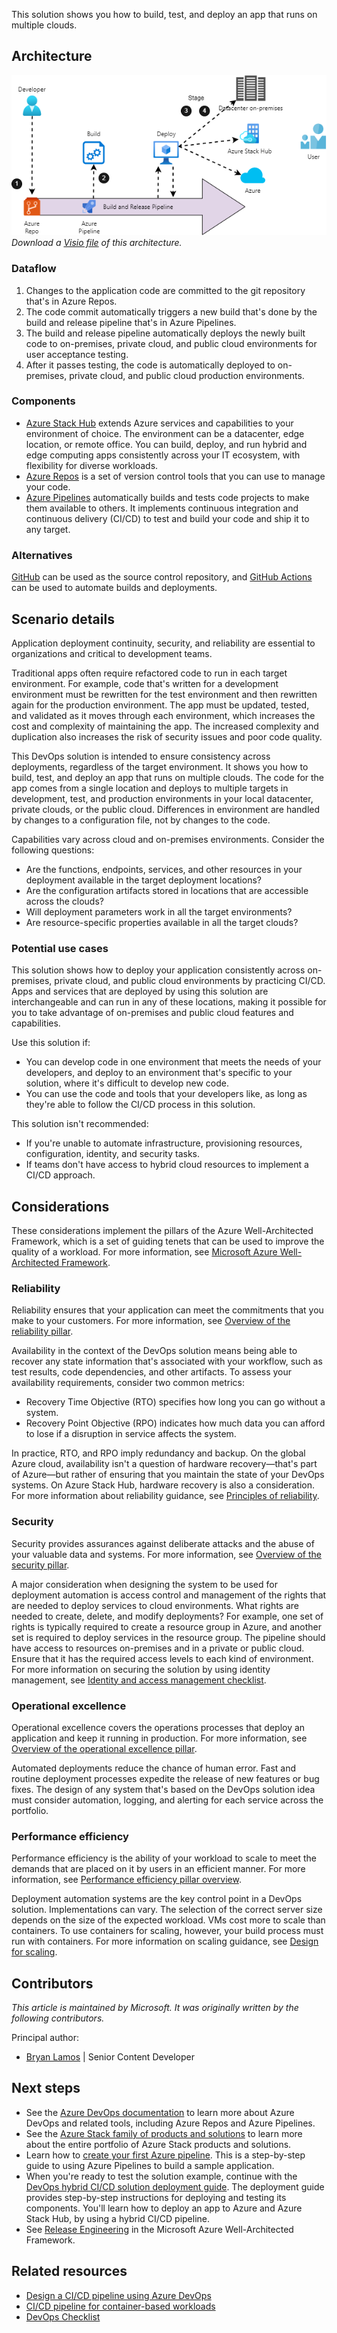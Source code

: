 This solution shows you how to build, test, and deploy an app that runs on multiple clouds.

## Architecture

![Diagram of a multi-cloud deployment architecture.](../media/hybrid-continuous-integration.png)
*Download a [Visio file](https://arch-center.azureedge.net/hybrid-continuous-integration.vsdx) of this architecture.*

### Dataflow

1. Changes to the application code are committed to the git repository that's in Azure Repos.
1. The code commit automatically triggers a new build that's done by the build and release pipeline that's in Azure Pipelines.
1. The build and release pipeline automatically deploys the newly built code to on-premises, private cloud, and public cloud environments for user acceptance testing.
1. After it passes testing, the code is automatically deployed to on-premises, private cloud, and public cloud production environments.

### Components

- [Azure Stack Hub](https://azure.microsoft.com/products/azure-stack/hub) extends Azure services and capabilities to your environment of choice. The environment can be a datacenter, edge location, or remote office. You can build, deploy, and run hybrid and edge computing apps consistently across your IT ecosystem, with flexibility for diverse workloads.
- [Azure Repos](https://azure.microsoft.com/products/devops/repos) is a set of version control tools that you can use to manage your code.
- [Azure Pipelines](https://azure.microsoft.com/products/devops/pipelines) automatically builds and tests code projects to make them available to others. It implements continuous integration and continuous delivery (CI/CD) to test and build your code and ship it to any target.

### Alternatives

[GitHub](https://github.com) can be used as the source control repository, and [GitHub Actions](https://github.com/features/actions) can be used to automate builds and deployments.

## Scenario details

Application deployment continuity, security, and reliability are essential to organizations and critical to development teams.

Traditional apps often require refactored code to run in each target environment. For example, code that's written for a development environment must be rewritten for the test environment and then rewritten again for the production environment. The app must be updated, tested, and validated as it moves through each environment, which increases the cost and complexity of maintaining the app. The increased complexity and duplication also increases the risk of security issues and poor code quality.

This DevOps solution is intended to ensure consistency across deployments, regardless of the target environment. It shows you how to build, test, and deploy an app that runs on multiple clouds. The code for the app comes from a single location and deploys to multiple targets in development, test, and production environments in your local datacenter, private clouds, or the public cloud. Differences in environment are handled by changes to a configuration file, not by changes to the code.

Capabilities vary across cloud and on-premises environments. Consider the following questions:

- Are the functions, endpoints, services, and other resources in your deployment available in the target deployment locations?
- Are the configuration artifacts stored in locations that are accessible across the clouds?
- Will deployment parameters work in all the target environments?
- Are resource-specific properties available in all the target clouds?

### Potential use cases

This solution shows how to deploy your application consistently across on-premises, private cloud, and public cloud environments by practicing CI/CD. Apps and services that are deployed by using this solution are interchangeable and can run in any of these locations, making it possible for you to take advantage of on-premises and public cloud features and capabilities.

Use this solution if:

- You can develop code in one environment that meets the needs of your developers, and deploy to an environment that's specific to your solution, where it's difficult to develop new code.
- You can use the code and tools that your developers like, as long as they're able to follow the CI/CD process in this solution.

This solution isn't recommended:

- If you're unable to automate infrastructure, provisioning resources, configuration, identity, and security tasks.
- If teams don't have access to hybrid cloud resources to implement a CI/CD approach.

## Considerations

These considerations implement the pillars of the Azure Well-Architected Framework, which is a set of guiding tenets that can be used to improve the quality of a workload. For more information, see [Microsoft Azure Well-Architected Framework](/azure/architecture/framework).

### Reliability

Reliability ensures that your application can meet the commitments that you make to your customers. For more information, see [Overview of the reliability pillar](/azure/architecture/framework/resiliency/overview).

Availability in the context of the DevOps solution means being able to recover any state information that's associated with your workflow, such as test results, code dependencies, and other artifacts. To assess your availability requirements, consider two common metrics:

- Recovery Time Objective (RTO) specifies how long you can go without a system.
- Recovery Point Objective (RPO) indicates how much data you can afford to lose if a disruption in service affects the system.

In practice, RTO, and RPO imply redundancy and backup. On the global Azure cloud, availability isn't a question of hardware recovery—that's part of Azure—but rather of ensuring that you maintain the state of your DevOps systems. On Azure Stack Hub, hardware recovery is also a consideration. For more information about reliability guidance, see [Principles of reliability](/azure/architecture/framework/resiliency/principles).

### Security

Security provides assurances against deliberate attacks and the abuse of your valuable data and systems. For more information, see [Overview of the security pillar](/azure/architecture/framework/security/overview).

A major consideration when designing the system to be used for deployment automation is access control and management of the rights that are needed to deploy services to cloud environments. What rights are needed to create, delete, and modify deployments? For example, one set of rights is typically required to create a resource group in Azure, and another set is required to deploy services in the resource group. The pipeline should have access to resources on-premises and in a private or public cloud. Ensure that it has the required access levels to each kind of environment. For more information on securing the solution by using identity management, see [Identity and access management checklist](/azure/architecture/framework/security/design-identity).

### Operational excellence

Operational excellence covers the operations processes that deploy an application and keep it running in production. For more information, see [Overview of the operational excellence pillar](/azure/architecture/framework/devops/overview).

Automated deployments reduce the chance of human error. Fast and routine deployment processes expedite the release of new features or bug fixes. The design of any system that's based on the DevOps solution idea must consider automation, logging, and alerting for each service across the portfolio.

### Performance efficiency

Performance efficiency is the ability of your workload to scale to meet the demands that are placed on it by users in an efficient manner. For more information, see [Performance efficiency pillar overview](/azure/architecture/framework/scalability/overview).

Deployment automation systems are the key control point in a DevOps solution. Implementations can vary. The selection of the correct server size depends on the size of the expected workload. VMs cost more to scale than containers. To use containers for scaling, however, your build process must run with containers. For more information on scaling guidance, see [Design for scaling](/azure/architecture/framework/scalability/design-scale).

## Contributors

*This article is maintained by Microsoft. It was originally written by the following contributors.*

Principal author:

- [Bryan Lamos](https://www.linkedin.com/in/bryanlamos) | Senior Content Developer

## Next steps

- See the [Azure DevOps documentation](/azure/devops) to learn more about Azure DevOps and related tools, including Azure Repos and Azure Pipelines.
- See the [Azure Stack family of products and solutions](/azure-stack) to learn more about the entire portfolio of Azure Stack products and solutions.
- Learn how to [create your first Azure pipeline](/azure/devops/pipelines/create-first-pipeline). This is a step-by-step guide to using Azure Pipelines to build a sample application.
- When you're ready to test the solution example, continue with the [DevOps hybrid CI/CD solution deployment guide](https://aka.ms/hybriddevopsdeploy). The deployment guide provides step-by-step instructions for deploying and testing its components. You'll learn how to deploy an app to Azure and Azure Stack Hub, by using a hybrid CI/CD pipeline.
- See [Release Engineering](/azure/architecture/framework/devops/release-engineering-app-dev) in the Microsoft Azure Well-Architected Framework.

## Related resources

- [Design a CI/CD pipeline using Azure DevOps](../../example-scenario/apps/devops-dotnet-baseline.yml)
- [CI/CD pipeline for container-based workloads](../../example-scenario/apps/devops-with-aks.yml)
- [DevOps Checklist](../../checklist/dev-ops.md)
